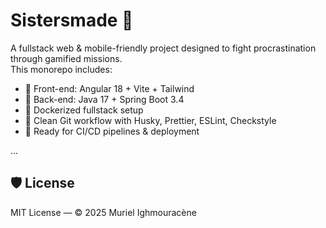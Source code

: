 # Sistersmade 🧡

A fullstack web & mobile-friendly project designed to fight procrastination through gamified missions.  
This monorepo includes:

- 🔧 Front-end: Angular 18 + Vite + Tailwind
- 🧪 Back-end: Java 17 + Spring Boot 3.4
- 🐳 Dockerized fullstack setup
- 🧼 Clean Git workflow with Husky, Prettier, ESLint, Checkstyle
- 🚀 Ready for CI/CD pipelines & deployment

...

## 🛡️ License

MIT License — © 2025 Muriel Ighmouracène
